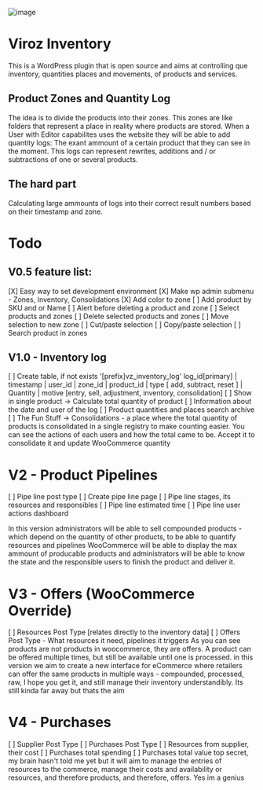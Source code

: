 ![image](https://github.com/user-attachments/assets/5debba93-a0ce-4eac-a7fa-67244672faa1)

# Viroz Inventory
This is a WordPress plugin that is open source and aims at controlling que inventory, quantities places and movements, of products and services.

## Product Zones and Quantity Log
The idea is to divide the products into their zones. This zones are like folders that represent a place in reality where products are stored. When a  User with Editor capabilites uses the website they will be able to add quantity logs: The exant ammount of a certain product that they can see in the moment. This logs can represent rewrites, additions and / or subtractions of one or several products. 

## The hard part
Calculating large ammounts of logs into their correct result numbers based on their timestamp and zone. 


# Todo
## V0.5 feature list:
[X] Easy way to set development environment
[X] Make wp admin submenu - Zones, Inventory, Consolidations
[X] Add color to zone
[ ] Add product by SKU and or Name
[ ] Alert before deleting a product and zone
[ ] Select products and zones
[ ] Delete selected products and zones
[ ] Move selection to new zone
[ ] Cut/paste selection
[ ] Copy/paste selection
[ ] Search product in zones


## V1.0 - Inventory log
[ ] Create table, if not exists '[prefix]vz_inventory_log'
    log_id[primary] | timestamp | user_id | zone_id | product_id | type [ add, subtract, reset ] | Quantity | motive [entry, sell, adjustment, inventory, consolidation]
[ ] Show in single product -> Calculate total quantity of product 
[ ] Information about the date and user of the log
[ ] Product quantities and places search archive
[ ] The Fun Stuff -> Consolidations - a place where the total quantity of products is consolidated in a single registry to make counting easier. You can see the actions of each users and how the total came to be. Accept it to consolidate it and update WooCommerce quantity


# V2 - Product Pipelines
[ ] Pipe line post type
[ ] Create pipe line page
[ ] Pipe line stages, its resources and responsibles
[ ] Pipe line estimated time 
[ ] Pipe line user actions dashboard

In this version administrators will be able to sell compounded products - which depend on the quantity of other products, to be able to quantify resources and pipelines
WooCommerce will be able to display the max ammount of producable products and administrators will be able to know the state and the responsible users to finish the product and deliver it.

# V3 - Offers (WooCommerce Override)
[ ] Resources Post Type [relates directly to the inventory data]
[ ] Offers Post Type - What resources it need, pipelines it triggers
As you can see products are not products in woocommerce, they are offers. A product can be offered multiple times, but still be available until one is processed. in this version we aim to create a new interface for eCommerce where retailers can offer the same products in multiple ways - compounded, processed, raw, I hope you get it, and still manage their inventory understandibly. Its still kinda far away but thats the aim

# V4 - Purchases 
[ ] Supplier Post Type
[ ] Purchases Post Type
[ ] Resources from supplier, their cost
[ ] Purchases total spending
[ ] Purchases total value
top secret, my brain hasn't told me yet but it will aim to manage the entries of resources to the commerce, manage their costs and availability or resources, and therefore products, and therefore, offers. Yes im a genius 

